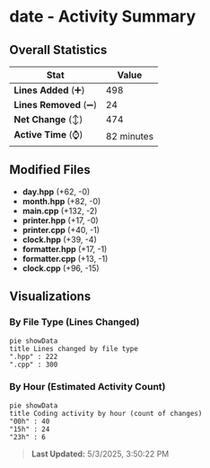 # date - Activity Summary 

## Overall Statistics

| Stat                   | Value                                                             |
| ---------------------- | ----------------------------------------------------------------- |
| **Lines Added** (➕)   | 498                                          |
| **Lines Removed** (➖) | 24                                        |
| **Net Change** (↕)    | 474                |
| **Active Time** (⌚)   | 82 minutes |


## Modified Files
- **day.hpp** (+62, -0)
- **month.hpp** (+82, -0)
- **main.cpp** (+132, -2)
- **printer.hpp** (+17, -0)
- **printer.cpp** (+40, -1)
- **clock.hpp** (+39, -4)
- **formatter.hpp** (+17, -1)
- **formatter.cpp** (+13, -1)
- **clock.cpp** (+96, -15)

## Visualizations

### By File Type (Lines Changed)

```mermaid
pie showData
title Lines changed by file type
".hpp" : 222
".cpp" : 300
```

### By Hour (Estimated Activity Count)

```mermaid
pie showData
title Coding activity by hour (count of changes)
"00h" : 40
"15h" : 24
"23h" : 6
```


> **Last Updated:** 5/3/2025, 3:50:22 PM